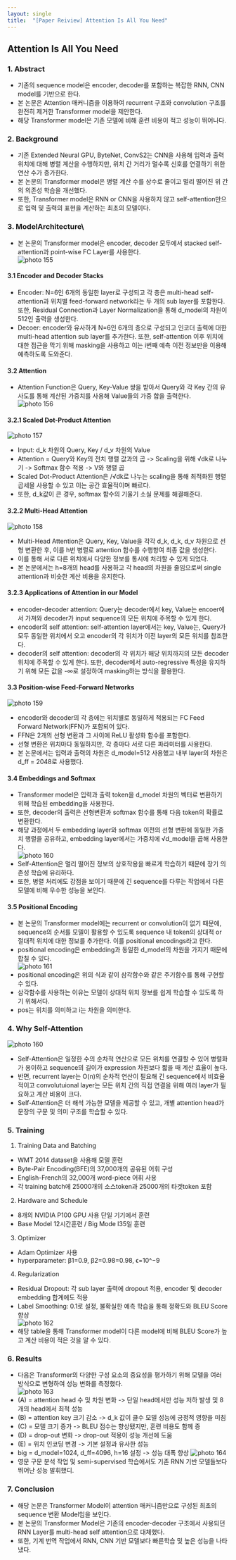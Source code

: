 ```yaml
---
layout: single
title:  "[Paper Reiview] Attention Is All You Need"
---
```

## Attention Is All You Need

### 1. Abstract
* 기존의 sequence model은 encoder, decoder를 포함하는 복잡한 RNN, CNN model를 기반으로 한다.
* 본 논문은 Attention 매커니즘을 이용하여 recurrent 구조와 convolution 구조를 완전히 제거한 Transformer model을 제안한다.
* 해당 Transformer model은 기존 모델에 비해 훈련 비용이 적고 성능이 뛰어나다.

### 2. Background
* 기존 Extended Neural GPU, ByteNet, ConvS2는 CNN을 사용해 입력과 출력 위치에 대해 병렬 계산을 수행하지만, 위치 간 거리가 멀수록 신호를 연결하기 위한 연산 수가 증가한다.
* 본 논문의 Transformer model은 병렬 계산 수를 상수로 줄이고 멀리 떨어진 위 간의 의존성 학습을 개선했다.
* 또한, Transformer model은 RNN or CNN을 사용하지 않고 self-attention만으로 입력 및 출력의 표현을 계산하는 최초의 모델이다.

### 3. ModelArchitecture\
* 본 논문의 Transformer model은 encoder, decoder 모두에서 stacked self-attention과 point-wise FC Layer를 사용한다.         
![photo 155](/assets/img/blog/img155.png)             
#### 3.1 Encoder and Decoder Stacks
* Encoder: N=6인 6개의 동일한 layer로 구성되고 각 층은 multi-head self-attention과 위치별 feed-forward network라는 두 개의 sub layer를 포함한다. 또한, Residual Connection과 Layer Normalization을 통해 d_model의 차원이 512인 출력을 생성한다.
* Decoer: encoder와 유사하게 N=6인 6개의 층으로 구성되고 인코더 출력에 대한 multi-head attention sub layer를 추가한다. 또한, self-attention 이후 위치에 대한 접근을 막기 위해 masking을 사용하고 이는 i번째 예측 이전 정보만을 이용해 예측하도록 도와준다.

#### 3.2 Attention
* Attention Function은 Query, Key-Value 쌍을 받아서 Query와 각 Key 간의 유사도를 통해 계산된 가중치를 사용해 Value들의 가중 합을 출력한다.                   
![photo 156](/assets/img/blog/img156.png)                
#### 3.2.1 Scaled Dot-Product Attention             
![photo 157](/assets/img/blog/img157.png)               
* Input: d_k 차원의 Query, Key / d_v 차원의 Value
* Attention = Query와 Key의 전치 행렬 값과의 곱 -> Scaling을 위해 √dk로 나누기 -> Softmax 함수 적용 -> V와 행렬 곱
* Scaled Dot-Product Attention은 /√dk로 나누는 scaling을 통해 최적화된 행렬 곱세믈 사용할 수 있고 이는 공간 효율적이며 빠르다.
* 또한, d_k값이 큰 경우, softmax 함수의 기울기 소실 문제를 해결해준다.

#### 3.2.2 Multi-Head Attention          
![photo 158](/assets/img/blog/img158.png)                
* Multi-Head Attention은 Query, Key, Value을 각각 d_k, d_k, d_v 차원으로 선형 변환한 후, 이를 h번 병렬로 attention 함수를 수행항여 최종 값을 생성한다.
* 이를 통해 서로 다른 위치에서 다양한 정보를 통시에 처리할 수 있게 되었다.
* 본 논문에서는 h=8개의 head를 사용하고 각 head의 차원을 줄임으로써 single attention과 비슷한 계산 비용을 유지한다.
  
#### 3.2.3 Applications of Attention in our Model
* encoder-decoder attention: Query는 decoder에서 key, Value는 encoer에서 가져와 decoder가 input sequence의 모든 위치에 주목할 수 있게 한다.
* encoder의 self attention: self-attention layer에서는 key, Value는, Query가 모두 동일한 위치에서 오고 encoder의 각 위치가 이전 layer의 모든 위치를 참조한다.
* decoder의 self attention: decoder의 각 위치가 해당 위치까지의 모든 decoder 위치에 주목할 수 있게 한다. 또한, decoder에서 auto-regressive 특성을 유지하기 위해 모든 값을 -∞로 설정하여 masking하는 방식을 활용한다.
#### 3.3 Position-wise Feed-Forward Networks              
![photo 159](/assets/img/blog/img159.png)                                   
* encoder와 decoder의 각 층에는 위치별로 동일하게 적용되는 FC Feed Forward Network(FFN)가 포함되어 있다.
* FFN은 2개의 선형 변환과 그 사이에 ReLU 활성화 함수를 포함한다.
* 선형 변환은 위치마다 동일하지만, 각 층마다 서로 다른 파라미터를 사용한다.
* 본 논문에서는 입력과 출력의 차원은 d_model=512 사용했고 내부 layer의 차원은 d_ff = 2048로 사용했다.
#### 3.4 Embeddings and Softmax
* Transformer model은 입력과 출력 token을 d_model 차원의 벡터로 변환하기 위해 학습된 embedding을 사용한다.
* 또한, decoder의 출력은 선형변환과 softmax 함수를 통해 다음 token의 확률로 변환한다.
* 해당 과정에서 두 embedding layer와 softmax 이전의 선형 변환에 동일한 가중치 행렬을 공유하고, embedding layer에서는 가중치에 √d_model을 곱해 사용한다.               
![photo 160](/assets/img/blog/img160.png)                      
* Self-Attention은 멀리 떨어진 정보의 상호작용을 빠르게 학습하기 때문에 장기 의존성 학습에 유리하다.
* 또한, 병렬 처리에도 강점을 보이기 때문에 긴 sequence를 다루는 작업에서 다른 모델에 비해 우수한 성능을 보인다.

#### 3.5 Positional Encoding
* 본 논문의 Transformer model에는 recurrent or convolution이 없기 때문에, sequence의 순서를 모델이 활용할 수 있도록 sequence 내 token의 상대적 or 절대적 위치에 대한 정보를 추가한다. 이를 positional encodings라고 한다.
* positional encoding은 embedding과 동일한 d_model의 차원을 가지기 때문에 합칠 수 있다.                   
![photo 161](/assets/img/blog/img161.png)                    
* positional encoding은 위의 식과 같이 삼각함수와 같은 주기함수를 통해 구현할 수 있다.
* 삼각함수를 사용하는 이유는 모델이 상대적 위치 정보를 쉽게 학습할 수 있도록 하기 위해서다.
* pos는 위치를 의미하고 i는 차원을 의미한다. 

### 4. Why Self-Attention
![photo 160](/assets/img/blog/img160.png)          
* Self-Attention은 일정한 수의 순차적 연산으로 모든 위치를 연결할 수 있어 병렬화가 용이하고 sequence의 길이가 expression 차원보다 짧을 때 계산 효율이 높다.
* 반면, recurrent layer는 O(n)의 순차적 연산이 필요해 긴 sequence에서 비효율적이고 convolutuional layer는 모든 위치 간의 직접 연결을 위해 여러 layer가 필요하고 계산 비용이 크다.
* Self-Attention은 더 해석 가능한 모델을 제공할 수 있고, 개별 attention head가 문장의 구문 및 의미 구조를 학습할 수 있다.

### 5. Training
1. Training Data and Batching
  * WMT 2014 dataset을 사용해 모델 훈련
  * Byte-Pair Encoding(BFE)의 37,000개의 공유된 어휘 구성
  * English-French의 32,000개 word-piece 어휘 사용
  * 각 training batch에 25000개의 소스token과 25000개의 타겟token 포함
2. Hardware and Schedule
  *  8개의 NVIDIA P100 GPU 사용 단일 기기에서 훈련
  *  Base Model 12시간훈련 / Big Mode l35일 훈련
3. Optimizer
  *  Adam Optimizer 사용
  *  hyperparameter: β1=0.9, β2=0.98=0.98, ϵ=10^−9
4. Regularization
  * Residual Dropout: 각 sub layer 출력에 dropout 적용, encoder 및 decoder embedding 합계에도 적용
  * Label Smoothing: 0.1로 설정, 불확실한 예측 학습을 통해 정확도와 BLEU Score 향상                      
![photo 162](/assets/img/blog/img162.png)                         
* 해당 table을 통해 Transformer model이 다른 model에 비해 BLEU Score가 높고 계산 비용이 적은 것을 알 수 있다.

### 6. Results
* 다음은 Transformer의 다양한 구성 요소의 중요성을 평가하기 위해 모델을 여러 방식으로 변형하여 성능 변화를 측정했다.          
![photo 163](/assets/img/blog/img163.png)            
* (A) = attention head 수 및 차원 변화 -> 단일 head에서만 성능 저하 발생 및 8개의 head에서 최적 성능
* (B) = attention key 크기 감소 -> d_k 값이 클수 모델 성능에 긍정적 영향을 미침
* (C) = 모델 크기 증가 -> BLEU 점수는 향상됐지만, 훈련 비용도 함께 증
* (D) = drop-out 변화 ->  drop-out 적용이 성능 개선에 도움
* (E) = 위치 인코딩 변경 -> 기본 설정과 유사한 성능 
* big = d_model=1024, d_ff=4096, h=16 설정 -> 성능 대폭 향상
  ![photo 164](/assets/img/blog/img164.png)                     
* 영문 구문 분석 작업 및 semi-supervised 학습에서도 기존 RNN 기반 모델들보다 뛰어난 성능 발휘했디.

### 7. Conclusion
* 해당 논문은 Transformer Model이 attention 매커니즘만으로 구성된 최초의 sequence 변환 Model임을 보인다.
* 본 논문의 Transformer Model은 기존의 encoder-decoder 구조에서 사용되던 RNN Layer를 multi-head self attention으로 대체했다.
* 또한, 기계 번역 작업에서 RNN, CNN 기반 모델보다 빠른학습 및 높은 성능을 나타냈다.
